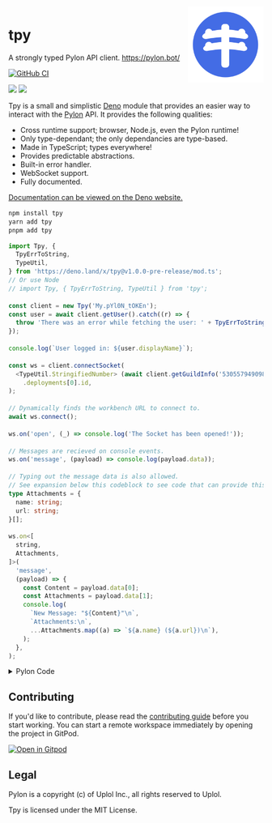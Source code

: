 <img align="right" width="150" alt="pylon" src="https://raw.githubusercontent.com/insyri/tpy/main/.github/assets/pylon.svg">

# tpy

A strongly typed Pylon API client. https://pylon.bot/

[![GitHub CI](https://github.com/insyri/tpy/actions/workflows/ci.yml/badge.svg)](https://github.com/insyri/tpy/actions/workflows/ci.yml)

[![](https://shields.io/badge/deno.land/x-05122A?logo=deno&style=for-the-badge)](https://deno.land/x/tpy)
[![](https://shields.io/badge/npmjs.com-05122A?logo=npm&style=for-the-badge)](https://www.npmjs.com/package/tpy)

<!-- The Pylon API does not have a standardized response, meaning there are alot of
edge cases and can result sometimes in unexpected responses. Tpy aims to resolve
this by providing type safe interaction along with optional specification if you
know what to expect. Tpy also provides a predictable interface with
documentation on almost all used endpoints. -->

Tpy is a small and simplistic [Deno](https://deno.land/) module that provides an
easier way to interact with the [Pylon](https://pylon.bot/) API. It provides the
following qualities:

- Cross runtime support; browser, Node.js, even the Pylon runtime!
- Only type-dependant; the only dependancies are type-based.
- Made in TypeScript; types everywhere!
- Provides predictable abstractions.
- Built-in error handler.
- WebSocket support.
- Fully documented.

[Documentation can be viewed on the Deno website.](https://deno.land/x/tpy/mod.ts/)

```bash
npm install tpy
yarn add tpy
pnpm add tpy
```

```ts
import Tpy, {
  TpyErrToString,
  TypeUtil,
} from 'https://deno.land/x/tpy@v1.0.0-pre-release/mod.ts';
// Or use Node
// import Tpy, { TpyErrToString, TypeUtil } from 'tpy';

const client = new Tpy('My.pYl0N_tOKEn');
const user = await client.getUser().catch((r) => {
  throw 'There was an error while fetching the user: ' + TpyErrToString(r);
});

console.log(`User logged in: ${user.displayName}`);

const ws = client.connectSocket(
  <TypeUtil.StringifiedNumber> (await client.getGuildInfo('530557949098065930'))
    .deployments[0].id,
);

// Dynamically finds the workbench URL to connect to.
await ws.connect();

ws.on('open', (_) => console.log('The Socket has been opened!'));

// Messages are recieved on console events.
ws.on('message', (payload) => console.log(payload.data));

// Typing out the message data is also allowed.
// See expansion below this codeblock to see code that can provide this log format.
type Attachments = {
  name: string;
  url: string;
}[];

ws.on<[
  string,
  Attachments,
]>(
  'message',
  (payload) => {
    const Content = payload.data[0];
    const Attachments = payload.data[1];
    console.log(
      `New Message: "${Content}"\n`,
      `Attachments:\n`,
      ...Attachments.map((a) => `${a.name} (${a.url})\n`),
    );
  },
);
```

<details>
  <summary>Pylon Code</summary>

```ts
type Attachments = {
  name: string;
  url: string;
}[];

discord.on('MESSAGE_CREATE', async (m) => {
  let attachments: Attachments = m.attachments.map((v) => {
    return { name: v.filename, url: v.proxyUrl };
  });
  console.log(m.content, attachments);
});
```

</details>

## Contributing

If you'd like to contribute, please read the
[contributing guide](.github/CONTRIBUTING.md) before you start working. You can
start a remote workspace immediately by opening the project in GitPod.

[![Open in Gitpod](https://gitpod.io/button/open-in-gitpod.svg)](https://gitpod.io/#https://github.com/insyri/tpy)

## Legal

Pylon is a copyright (c) of Uplol Inc., all rights reserved to Uplol.

Tpy is licensed under the MIT License.
